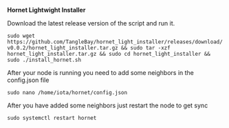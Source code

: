 **Hornet Lightwight Installer**

Download the latest release version of the script and run it.

`sudo wget https://github.com/TangleBay/hornet_light_installer/releases/download/v0.0.2/hornet_light_installer.tar.gz && sudo tar -xzf hornet_light_installer.tar.gz && sudo cd hornet_light_installer && sudo ./install_hornet.sh`

After your node is running you need to add some neighbors in the config.json file

`sudo nano /home/iota/hornet/config.json`

After you have added some neighbors just restart the node to get sync

`sudo systemctl restart hornet`